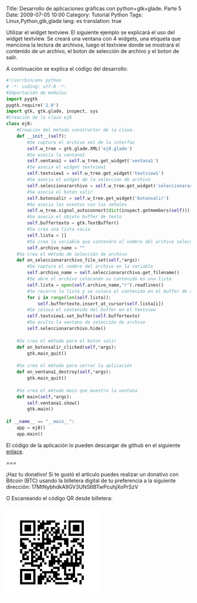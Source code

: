 Title: Desarrollo de aplicaciones gráficas con python+gtk+glade. Parte 5
Date: 2009-07-05 10:00
Category: Tutorial Python
Tags: Linux,Python,gtk,glade
lang: es
translation: true


Utilizar el widget textview.
El siguiente ejemplo se explicará el uso del widget textview. Se creará una ventana
con 4 widgets, una etiqueta que menciona la lectura de archivos, luego el textview donde
se mostrará el contenido de un archivo, el boton de selección de archivo y el boton de salir.


A continuación se explica el código del desarrollo:

```python
#!/usr/bin/env python
# -*- coding: utf-8 -*-
#Importación de módulos
import pygtk
pygtk.require('2.0')
import gtk, gtk.glade, inspect, sys
#Creación de la clase ej8
class ej8:
    #Creación del método constructor de la clase.
    def __init__(self):
        #Se captura el archivo xml de la interfaz
        self.w_tree = gtk.glade.XML('ej8.glade')
        #Se asocia la ventana1
        self.ventana1 = self.w_tree.get_widget('ventana1')
        #Se asocia el widget textview1
        self.textview1 = self.w_tree.get_widget('textview1')
        #Se asocia el widget de la selección de archivo
        self.seleccionararchivo = self.w_tree.get_widget('seleccionararchivo')
        #Se asocia el boton salir
        self.botonsalir = self.w_tree.get_widget('botonsalir')
        #Se asocia los eventos con las señales
        self.w_tree.signal_autoconnect(dict(inspect.getmembers(self)))
        #Se asocia el objeto buffer de texto
        self.buffertexto = gtk.TextBuffer()
        #Se crea una lista vacía
        self.lista = []
        #Se crea la variable que contendrá el nombre del archivo seleccionado
        self.archivo_name = ""
    #Se crea el método de selección de archivo
    def on_seleccionararchivo_file_set(self,*args):
        #Se captura el nombre del archivo en la variable
        self.archivo_name = self.seleccionararchivo.get_filename()
        #Se abre el archivo colocando su contenido en una lista
        self.lista = open(self.archivo_name,"r").readlines()
        #Se recorre la lista y se coloca el contenido en el buffer de texto
        for i in range(len(self.lista)):
            self.buffertexto.insert_at_cursor(self.lista[i])
        #Se coloca el contenido del buffer en el textview
        self.textview1.set_buffer(self.buffertexto)
        #Se oculta la ventana de selección de archivo
        self.seleccionararchivo.hide()

    #Se crea el método para el boton salir
    def on_botonsalir_clicked(self,*args):
        gtk.main_quit()

    #Se crea el método para cerrar la aplicación
    def on_ventana1_destroy(self,*args):
        gtk.main_quit()

    #Se crea el método main que muestra la ventana
    def main(self,*args):
        self.ventana1.show()
        gtk.main()

if __name__ == "__main__":
    app = ej8()
    app.main()
```

El código de la aplicación lo pueden descargar de github en el siguiente
[enlace](https://github.com/ecrespo/ecrespo.github.io/blob/master/content/code/2009/tutorialgtkglade5.py).



===

¡Haz tu donativo!
Si te gustó el artículo puedes realizar un donativo con Bitcoin (BTC)
usando la billetera digital de tu preferencia a la siguiente
dirección: 17MtNybhdkA9GV3UNS6BTwPcuhjXoPrSzV

O Escaneando el código QR desde billetera:

![17MtNybhdkA9GV3UNS6BTwPcuhjXoPrSzV](./images/17MtNybhdkA9GV3UNS6BTwPcuhjXoPrSzV.png)